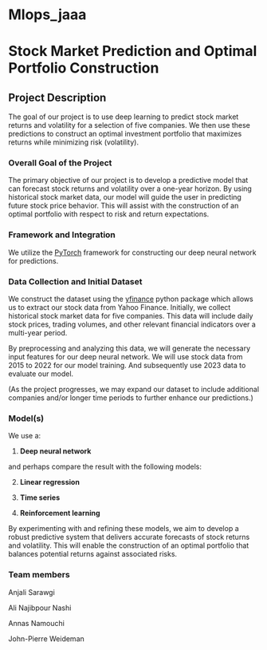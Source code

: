 # Mlops_jaaa
# Stock Market Prediction and Optimal Portfolio Construction

## Project Description

The goal of our project is to use deep learning to predict stock market returns and volatility for a selection of five companies. We then use these predictions to construct an optimal investment portfolio that maximizes returns while minimizing risk (volatility). 

### Overall Goal of the Project

The primary objective of our project is to develop a predictive model that can forecast stock returns and volatility over a one-year horizon. By using historical stock market data, our model will guide the user in predicting future stock price behavior. This will assist with the construction of an optimal portfolio with respect to risk and return expectations. 

### Framework and Integration

We utilize the [PyTorch](https://pytorch.org/docs/stable/index.html) framework for constructing our deep neural network for predictions.

### Data Collection and Initial Dataset

We construct the dataset using the [yfinance](https://github.com/ranaroussi/yfinance) python package which allows us to extract our stock data from Yahoo Finance. 
Initially, we collect historical stock market data for five companies. This data will include daily stock prices, trading volumes, and other relevant financial indicators over a multi-year period. 

By preprocessing and analyzing this data, we will generate the necessary input features for our deep neural network.
We will use stock data from 2015 to 2022 for our model training. And subsequently use 2023 data to evaluate our model.

(As the project progresses, we may expand our dataset to include additional companies and/or longer time periods to further enhance our predictions.)

### Model(s)

We use a: 

1) **Deep neural network**

and perhaps compare the result with the following models:

2) **Linear regression**

3) **Time series**

4) **Reinforcement learning**

By experimenting with and refining these models, we aim to develop a robust predictive system that delivers accurate forecasts of stock returns and volatility. This will enable the construction of an optimal portfolio that balances potential returns against associated risks.


### Team members

Anjali Sarawgi 

Ali Najibpour Nashi

Annas Namouchi

John-Pierre Weideman
